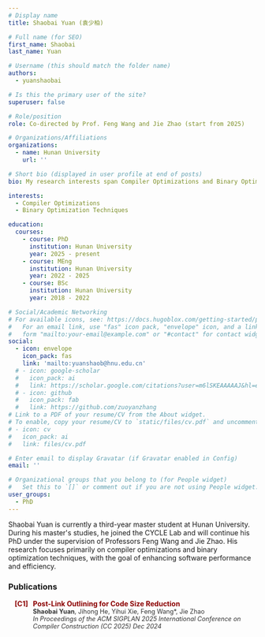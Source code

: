 ```yaml
---
# Display name
title: Shaobai Yuan (袁少柏)

# Full name (for SEO)
first_name: Shaobai
last_name: Yuan

# Username (this should match the folder name)
authors:
  - yuanshaobai

# Is this the primary user of the site?
superuser: false

# Role/position
role: Co-directed by Prof. Feng Wang and Jie Zhao (start from 2025)

# Organizations/Affiliations
organizations:
  - name: Hunan University
    url: ''

# Short bio (displayed in user profile at end of posts)
bio: My research interests span Compiler Optimizations and Binary Optimization Techniques.

interests:
  - Compiler Optimizations
  - Binary Optimization Techniques

education:
  courses:
    - course: PhD
      institution: Hunan University
      year: 2025 - present
    - course: MEng
      institution: Hunan University
      year: 2022 - 2025
    - course: BSc
      institution: Hunan University
      year: 2018 - 2022

# Social/Academic Networking
# For available icons, see: https://docs.hugoblox.com/getting-started/page-builder/#icons
#   For an email link, use "fas" icon pack, "envelope" icon, and a link in the
#   form "mailto:your-email@example.com" or "#contact" for contact widget.
social:
  - icon: envelope
    icon_pack: fas
    link: 'mailto:yuanshaob@hnu.edu.cn'
  # - icon: google-scholar
  #   icon_pack: ai
  #   link: https://scholar.google.com/citations?user=m6lSKEAAAAAJ&hl=en
  # - icon: github
  #   icon_pack: fab
  #   link: https://github.com/zuoyanzhang
# Link to a PDF of your resume/CV from the About widget.
# To enable, copy your resume/CV to `static/files/cv.pdf` and uncomment the lines below.
# - icon: cv
#   icon_pack: ai
#   link: files/cv.pdf

# Enter email to display Gravatar (if Gravatar enabled in Config)
email: ''

# Organizational groups that you belong to (for People widget)
#   Set this to `[]` or comment out if you are not using People widget.
user_groups:
  - PhD
---
```


Shaobai Yuan is currently a third-year master student at Hunan University. During his master's studies, he joined the CYCLE Lab and will continue his PhD under the supervision of Professors Feng Wang and Jie Zhao. His research focuses primarily on compiler optimizations and binary optimization techniques, with the goal of enhancing software performance and efficiency.

### Publications

<div style="margin-bottom: 20px;">
    <div style="color: #8B0000; font-weight: bold; margin-bottom: 5px; display: flex;">
        <div style="min-width: 40px; text-align: right; margin-right: 10px;">[C1]</div>
        <div style="flex: 1;">
            Post-Link Outlining for Code Size Reduction<br>
            <span style="color: #333; font-size: 0.9em; font-weight: lighter;">
                <strong>Shaobai Yuan</strong>, Jihong He,  Yihui Xie, Feng Wang*, Jie Zhao <br>
                <em>In Proceedings of the ACM SIGPLAN 2025 International Conference on Compiler Construction (CC 2025) Dec 2024</em>
            </span>
        </div>
    </div>
</div>